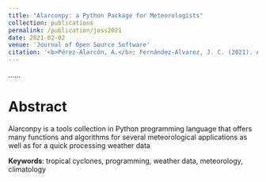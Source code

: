 ```yaml
---
title: "Alarconpy: a Python Package for Meteorologists"
collection: publications
permalink: /publication/joss2021
date: 2021-02-02
venue: 'Journal of Open Source Software'
citation: '<b>Pérez-Alarcón, A.</b>; Fernández-Alvarez, J. C. (2021). Alarconpy: a Python Package for Meteorologists. <i>Journal of Open Source Software</i>, 6(58), 2479, doi:10.21105/joss.02479'
---
```


......  

# Abstract

Alarconpy is a tools collection in Python programming language that offers many functions and algorithms for
several meteorological applications as well as for a quick processing weather data


<b>Keywords</b>: tropical cyclones, programming, weather data, meteorology, climatology
